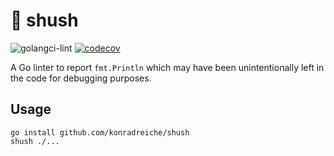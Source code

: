 # 🤫 shush
![golangci-lint](https://github.com/konradreiche/shush/actions/workflows/test.yaml/badge.svg) [![codecov](https://codecov.io/gh/konradreiche/shush/branch/main/graph/badge.svg?token=VIY0XN5FF0)](https://codecov.io/gh/konradreiche/shush)

A Go linter to report `fmt.Println` which may have been unintentionally left in the code for debugging purposes.

## Usage

```
go install github.com/konradreiche/shush
shush ./...
```

